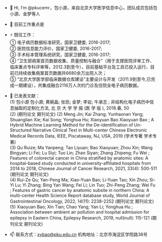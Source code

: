 - 👋 Hi, I’m @pkucemr，包小源，来自北京大学医学信息中心，团队成员包括包小源、金梦等人
- 👀 目前工作重点是

- ⚡ 既往工作：  
  ① 电子病历数据标准研究，国家卫健委, 2016-2017;   
  ② 医院信息能力评价，国家卫健委, 2016-2017;   
  ③ 手术标本管理系统研究，国家卫健委, 2016-2017;   
  ④ “卫生部病案首页数据收集、质量控制与融合”（用于支撑医院评审工作、临床重点专科评审等，2012.3到至今），目前基础平台及工具已投入运行，目前已持续收集病案首页数据共6680余万出院人次；   
  ⑤  “北京大学医学部临床数据仓库建设”主要设计与开发（2011.9到至今,已完成一期建设），共集成融合2116万人次的门诊及住院全电子病历数据。
  
- 🌱 已发表文献：  
(1) 包小源 包小源; 黄婉晶; 张凯; 金梦; 李岩; 牛承志 ; 非结构化电子病历中信息抽取的定制化方法, 北 京 大 学 学 报 (医 学 版 ), 2018.春, 50  
(2) (期刊论文 期刊论文) (2) Meng Jin; Kai Zhang; Yunhaonan Yang; Shuanglian Xie; Kai Song; Yonghua Hu; Xiaoyuan Bao Xiaoyuan Bao ; A Hybrid Machine Learning Method for the De-identification of Un-Structured Narrative Clinical Text in Multi-center Chinese Electronic Medical Records Data, IEEE, Piscataway, NJ, USA, 2019 (学术专著 学术专著)  
(3) Qu Ruize; Ma Yanpeng; Tao Liyuan; Bao Xiaoyuan; Zhou Xin; Wang Bingyan; Li Fei; Lu Siyi; Tuo Lin; Zhan Siyan; Zhang Zhipeng; Fu Wei ; Features of colorectal cancer in China stratified by anatomic sites: A hospital-based study conducted in university-affiliated hospitals from 2014 to 2018, Chinese Journal of Cancer Research, 2021, 33(4): 500-511 (期刊论文 期刊论文)  
(4) Rui-Ze Qu; Yan-Peng Ma; Xiao-Yuan Bao; Li-Yuan Tao; Xin Zhou; Si-Yi Lu; Yi Zhang; Bing Yan Wang; Fei Li; Lin Tuo; Zhi-Peng Zhang; Wei Fu ; Features of gastric cancer by anatomic subsite in northern China: A multi-center Health Science Report database study, World Journal of Gastrointestinal Oncology, 2022, 14(11): 2238-2252 (期刊论文 期刊论文)  
(5) Xiaoyuan Bao; Xin Tian; Chao Yang; Yan Li; Yonghua Hu ; Association between ambient air pollution and hospital admission for epilepsy in Eastern China, Epilepsy Research, 2019, null(null): 115-121 (期刊论文 期刊论文)  
- 📫 联系方式：xybao@pku.edu.cn
      机构地址：北京市海淀区学院路38号

<!---
pkucemr/pkucemr is a ✨ special ✨ repository because its `README.md` (this file) appears on your GitHub profile.
You can click the Preview link to take a look at your changes.
--->
